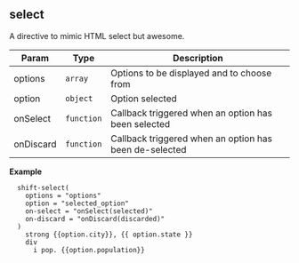 <a name="shift.components.module_select"></a>
## select
A directive to mimic HTML select but awesome.


| Param | Type | Description |
| --- | --- | --- |
| options | <code>array</code> | Options to be displayed and to choose from |
| option | <code>object</code> | Option selected |
| onSelect | <code>function</code> | Callback triggered when an option has been selected |
| onDiscard | <code>function</code> | Callback triggered when an option has been de-selected |

**Example**  
```jade
  shift-select(
    options = "options"
    option = "selected_option"
    on-select = "onSelect(selected)"
    on-discard = "onDiscard(discarded)"
  )
    strong {{option.city}}, {{ option.state }}
    div
      i pop. {{option.population}}
```
